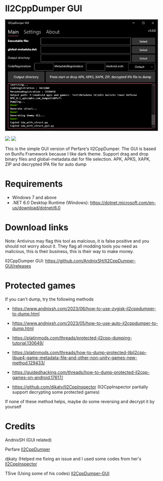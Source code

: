 # Il2CppDumper GUI

![Screenshot](Screenshot.png)

[![](https://img.shields.io/github/downloads/AndnixSH/Il2CppDumper-GUI/total?style=for-the-badge)](https://github.com/AndnixSH/Il2CppDumper-GUI/releases) [![](https://img.shields.io/github/v/release/andnixsh/Il2CppDumper-GUI?style=for-the-badge)](https://github.com/AndnixSH/APKToolGUI/releases)

This is the simple GUI version of Perfare's Il2CppDumper. The GUI is based on Bunifu Framework because I like dark theme. Support drag and drop binary files and global-metadata.dat for file selection. APK, APKS, XAPK, ZIP and decrypted IPA file for auto dump

# Requirements
- Windows 7 and above
- .NET 6.0 Desktop Runtime (Windows): https://dotnet.microsoft.com/en-us/download/dotnet/6.0

# Download links

Note: Antivirus may flag this tool as malcious, it is false positive and you should not worry about it. They flag all modding tools you need as malicious, this is their business, this is their way to make money.

Il2CppDumper GUI: https://github.com/AndnixSH/Il2CppDumper-GUI/releases

# Protected games
If you can't dump, try the following methods

- https://www.andnixsh.com/2023/06/how-to-use-zygisk-il2cppdumper-to-dump.html

- https://www.andnixsh.com/2023/05/how-to-use-auto-il2cppdumper-to-dump.html

- https://platinmods.com/threads/protected-il2cpp-dumping-tutorial.130649/

- https://platinmods.com/threads/how-to-dump-protected-libil2cpp-libue4-game-metadata-file-and-other-non-unity-games-new-method.129433/

- https://guidedhacking.com/threads/how-to-dump-protected-il2cpp-games-on-android.17617/

- https://github.com/djkaty/Il2CppInspector (Il2CppInspector partially support decrypting some protected games)

If none of these method helps, maybe do some reversing and decrypt it by yourself

# Credits

AndnixSH (GUI related)

Perfare [Il2CppDumper](https://github.com/Perfare/Il2CppDumper)

djkaty (Helped me fixing an issue and I used some codes from her's [Il2CppInspector](https://github.com/djkaty/Il2CppInspector/)

T5ive (Using some of his codes) [Il2CppDumper-GUI](https://github.com/T5ive/Il2CppDumper-GUI)